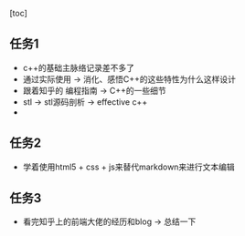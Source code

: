 [toc]

## 任务1
- c++的基础主脉络记录差不多了
- 通过实际使用 -> 消化、感悟C++的这些特性为什么这样设计
- 跟着知乎的 编程指南 -> C++的一些细节
- stl -> stl源码剖析 -> effective c++
- 

## 任务2
- 学着使用html5 + css + js来替代markdown来进行文本编辑



## 任务3
- 看完知乎上的前端大佬的经历和blog -> 总结一下